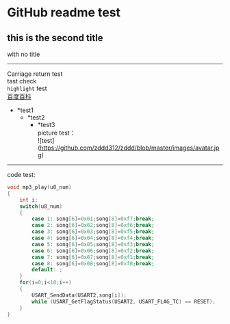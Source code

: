 GitHub readme test
==================
this is the second title
------------------------
with no title

-----------------------
Carriage return test<br>
tast check <br>
`highlight` test<br>
[百度百科](www.baidu.com "百度百科")<br>

* *test1<br>
  * *test2<br>
    * *test3<br>
picture test：<br>
![test] (https://github.com/zddd312/zddd/blob/master/images/avatar.jpg)

-----------------------------------------------------------------------
code test:<br>
```C
void mp3_play(u8_num)
{
	int i;
	switch(u8_num)
	{
		case 1: song[6]=0x01;song[8]=0xf7;break;
		case 2: song[6]=0x02;song[8]=0xf6;break;
		case 3: song[6]=0x03;song[8]=0xf5;break;
		case 4: song[6]=0x04;song[8]=0xf4;break;
		case 5: song[6]=0x05;song[8]=0xf3;break;
		case 6: song[6]=0x06;song[8]=0xf2;break;
		case 7: song[6]=0x07;song[8]=0xf1;break;
		case 8: song[6]=0x08;song[8]=0xf0;break;
		default: ;
	}
	for(i=0;i<10;i++)
	{
		USART_SendData(USART2,song[i]);
		while (USART_GetFlagStatus(USART2, USART_FLAG_TC) == RESET);
	}
}
